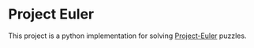 # Project Euler

This project is a python implementation for solving [Project-Euler](https://projecteuler.net) puzzles. 
